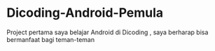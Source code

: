 # Dicoding-Android-Pemula
Project pertama saya belajar Android di Dicoding , saya berharap bisa bermanfaat bagi teman-teman
